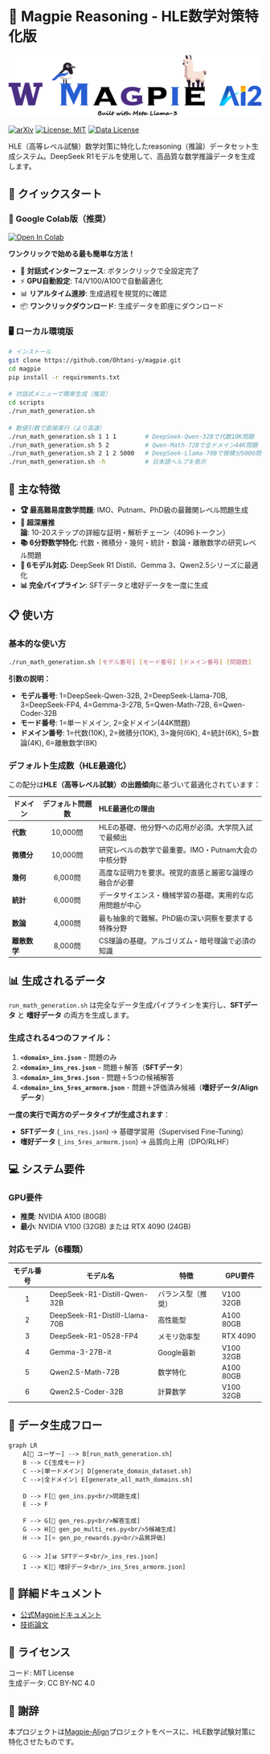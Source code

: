# 🧮 Magpie Reasoning - HLE数学対策特化版

[![Magpie](figs/magpie_logo.png)](https://magpie-align.github.io/)

[![arXiv](https://img.shields.io/badge/arXiv-paper-b31b1b.svg)](https://arxiv.org/abs/2406.08464) [![License: MIT](https://img.shields.io/badge/License-MIT-yellow.svg)](https://opensource.org/licenses/MIT) [![Data License](https://img.shields.io/badge/Data%20License-CC%20By%20NC%204.0-red.svg)](https://huggingface.co/Magpie-Align)

HLE（高等レベル試験）数学対策に特化したreasoning（推論）データセット生成システム。DeepSeek R1モデルを使用して、高品質な数学推論データを生成します。

## 🚀 クイックスタート

### 🌟 Google Colab版（推奨）

[![Open In Colab](https://colab.research.google.com/assets/colab-badge.svg)](https://colab.research.google.com/github/Ohtani-y/magpie/blob/main/generate_colab.ipynb)

**ワンクリックで始める最も簡単な方法！**
- 🎯 **対話式インターフェース**: ボタンクリックで全設定完了
- ⚡ **GPU自動設定**: T4/V100/A100で自動最適化
- 📊 **リアルタイム進捗**: 生成過程を視覚的に確認
- 📦 **ワンクリックダウンロード**: 生成データを即座にダウンロード

### 🖥️ ローカル環境版

```bash
# インストール
git clone https://github.com/Ohtani-y/magpie.git
cd magpie
pip install -r requirements.txt

# 対話式メニューで簡単生成（推奨）
cd scripts
./run_math_generation.sh

# 数値引数で直接実行（より高速）
./run_math_generation.sh 1 1 1        # DeepSeek-Qwen-32Bで代数10K問題
./run_math_generation.sh 5 2          # Qwen-Math-72Bで全ドメイン44K問題  
./run_math_generation.sh 2 1 2 5000   # DeepSeek-Llama-70Bで微積分5000問題
./run_math_generation.sh -h           # 日本語ヘルプを表示
```

## 🎯 主な特徴

- **🏆 最高難易度数学問題**: IMO、Putnam、PhD級の最難関レベル問題生成
- **🧠 超深層推論**: 10-20ステップの詳細な証明・解析チェーン（4096トークン）
- **📚 6分野数学特化**: 代数・微積分・幾何・統計・数論・離散数学の研究レベル問題
- **🤖 6モデル対応**: DeepSeek R1 Distill、Gemma 3、Qwen2.5シリーズに最適化
- **📊 完全パイプライン**: SFTデータと嗜好データを一度に生成

## 📋 使い方

### 基本的な使い方

```bash
./run_math_generation.sh [モデル番号] [モード番号] [ドメイン番号] [問題数]
```

**引数の説明：**
- **モデル番号**: 1=DeepSeek-Qwen-32B, 2=DeepSeek-Llama-70B, 3=DeepSeek-FP4, 4=Gemma-3-27B, 5=Qwen-Math-72B, 6=Qwen-Coder-32B
- **モード番号**: 1=単一ドメイン, 2=全ドメイン(44K問題)
- **ドメイン番号**: 1=代数(10K), 2=微積分(10K), 3=幾何(6K), 4=統計(6K), 5=数論(4K), 6=離散数学(8K)

### デフォルト生成数（HLE最適化）

この配分は**HLE（高等レベル試験）の出題傾向**に基づいて最適化されています：

| ドメイン | デフォルト問題数 | HLE最適化の理由 |
|----------|:---------------:|:-----|
| **代数** | 10,000問 | HLEの基礎、他分野への応用が必須。大学院入試で最頻出 |
| **微積分** | 10,000問 | 研究レベルの数学で最重要。IMO・Putnam大会の中核分野 |
| **幾何** | 6,000問 | 高度な証明力を要求。視覚的直感と厳密な論理の融合が必要 |
| **統計** | 6,000問 | データサイエンス・機械学習の基礎。実用的な応用問題が中心 |
| **数論** | 4,000問 | 最も抽象的で難解。PhD級の深い洞察を要求する特殊分野 |
| **離散数学** | 8,000問 | CS理論の基礎。アルゴリズム・暗号理論で必須の知識 |

## 📊 生成されるデータ

`run_math_generation.sh` は完全なデータ生成パイプラインを実行し、**SFTデータ** と **嗜好データ** の両方を生成します。

### 生成される4つのファイル：

1. **`<domain>_ins.json`** - 問題のみ
2. **`<domain>_ins_res.json`** - 問題＋解答（**SFTデータ**）
3. **`<domain>_ins_5res.json`** - 問題＋5つの候補解答
4. **`<domain>_ins_5res_armorm.json`** - 問題＋評価済み候補（**嗜好データ/Alignデータ**）

**一度の実行で両方のデータタイプが生成されます**：
- **SFTデータ** (`_ins_res.json`) → 基礎学習用（Supervised Fine-Tuning）
- **嗜好データ** (`_ins_5res_armorm.json`) → 品質向上用（DPO/RLHF）

## 💻 システム要件

### GPU要件
- **推奨**: NVIDIA A100 (80GB)
- **最小**: NVIDIA V100 (32GB) または RTX 4090 (24GB)

### 対応モデル（6種類）

| モデル番号 | モデル名 | 特徴 | GPU要件 |
|:--------:|---------|------|---------|
| 1 | DeepSeek-R1-Distill-Qwen-32B | バランス型（推奨） | V100 32GB |
| 2 | DeepSeek-R1-Distill-Llama-70B | 高性能型 | A100 80GB |
| 3 | DeepSeek-R1-0528-FP4 | メモリ効率型 | RTX 4090 |
| 4 | Gemma-3-27B-it | Google最新 | V100 32GB |
| 5 | Qwen2.5-Math-72B | 数学特化 | A100 80GB |
| 6 | Qwen2.5-Coder-32B | 計算数学 | V100 32GB |

## 🔄 データ生成フロー

```mermaid
graph LR
    A[👤 ユーザー] --> B[run_math_generation.sh]
    B --> C{生成モード}
    C -->|単一ドメイン| D[generate_domain_dataset.sh]
    C -->|全ドメイン| E[generate_all_math_domains.sh]
    
    D --> F[📝 gen_ins.py<br/>問題生成]
    E --> F
    
    F --> G[🧠 gen_res.py<br/>解答生成]
    G --> H[🔀 gen_po_multi_res.py<br/>5候補生成]
    H --> I[⭐ gen_po_rewards.py<br/>品質評価]
    
    G --> J[📊 SFTデータ<br/>_ins_res.json]
    I --> K[🎯 嗜好データ<br/>_ins_5res_armorm.json]
```

## 📖 詳細ドキュメント

- [公式Magpieドキュメント](https://github.com/magpie-align)
- [技術論文](https://arxiv.org/abs/2406.08464)

## 📄 ライセンス

コード: MIT License  
生成データ: CC BY-NC 4.0

## 🙏 謝辞

本プロジェクトは[Magpie-Align](https://github.com/magpie-align)プロジェクトをベースに、HLE数学試験対策に特化させたものです。